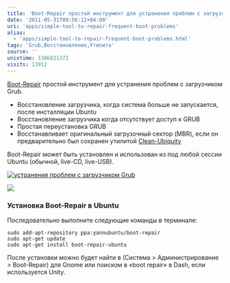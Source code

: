 ```yaml
---
title: 'Boot-Repair простой инструмент для устранения проблем с загрузчиком Grub'
date: '2011-05-31T09:56:12+04:00'
uri: 'apps/simple-tool-to-repair-frequent-boot-problems'
alias: 
  - 'apps/simple-tool-to-repair-frequent-boot-problems.html'
tags: 'Grub,Восстановление,Утилита'
source: ''
unixtime: 1306821372
visits: 13912
---
```

[Boot-Repair](https://launchpad.net/~yannubuntu/+archive/boot-repair) простой инструмент для устранения проблем с загрузчиком Grub.

*   Восстановление загрузчика, когда система больше не запускается, после инсталляции Ubuntu
*   Восстановление загрузчика когда отсутствует доступ к GRUB
*   Простая переустановка GRUB
*   Восстанавливает оригинальный загрузочный сектор (MBR), если он предварительно был сохранен утилитой [Clean-Ubiquity](https://launchpad.net/~yannubuntu/+archive/clean-ubiquity)

Boot-Repair может быть установлен и использован из под любой сессии Ubuntu (обычной, live-CD, live-USB).

[![устранения проблем с загрузчиком Grub](img/2011/05/31/09-00/boot-repair-5780048192-o.jpg)](img/2011/05/31/09-00/boot-repair-5780048192-o.jpg)

![](img/2011/05/31/09-00/boot-repair2-5780048196-o.jpg)

### Установка Boot-Repair в Ubuntu

Последовательно выполните следующие команды в терминале:

```
sudo add-apt-repository ppa:yannubuntu/boot-repair
sudo apt-get update
sudo apt-get install boot-repair-ubuntu
```

После установки можно будет найти в (Система > Администрирование > Boot-Repair) для Gnome или поиском в «boot repair» в Dash, если используется Unity.
